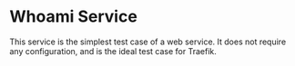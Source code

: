 # Whoami Service

This service is the simplest test case of a web service. It does not require any configuration, and is the ideal test case for Traefik.
